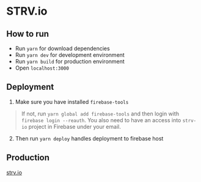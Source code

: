 # STRV.io

## How to run 

- Run `yarn` for download dependencies
- Run `yarn dev` for development environment
- Run `yarn build` for production environment
- Open `localhost:3000`

## Deployment

1. Make sure you have installed `firebase-tools`
> If not, run `yarn global add firebase-tools` and then login with `firebase login --reauth`.
> You also need to have an access into `strv-io` project in Firebase under your email.
2. Then run `yarn deploy` handles deployment to firebase host

## Production

[strv.io](https://strv.io)
